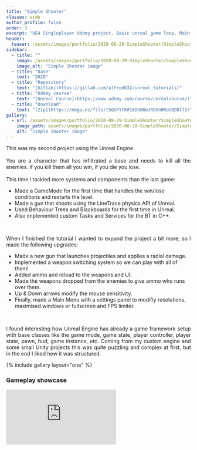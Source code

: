 ```yaml
---
title: "Simple Shooter"
classes: wide
author_profile: false
order: 3
excerpt: "UE4 Singleplayer Udemy project. Basic unreal game loop. Main menu, settings, win/loose conditions."
header:
  teaser: /assets/images/portfolio/2020-08-29-SimpleShooter/SimpleShooter.png
sidebar:
  - title: ""
    image: /assets/images/portfolio/2020-08-29-SimpleShooter/SimpleShooter.png
    image_alt: "Simple Shooter image" 
  - title: "Date"
    text: "2020"
  - title: "Repository"
    text: "[Gitlab](https://gitlab.com/alfred632/unreal_tutorials)"
  - title: "Udemy course"
    text: "[Unreal Course](https://www.udemy.com/course/unrealcourse/)"
  - title: "Download"
    text: "[Zip](https://mega.nz/file/t5QGFYTK#16DU86bJRDVnBRoUQO8l7ZrYs96eATiTZAhKPT375_c)"
gallery:
  - url: /assets/images/portfolio/2020-08-29-SimpleShooter/SimpleShooter.png
    image_path: assets/images/portfolio/2020-08-29-SimpleShooter/SimpleShooter.png
    alt: "Simple Shooter image"
---
```


<p align="justify">
This was my second project using the Unreal Engine.<br><br>
You are a character that has infiltrated a base and needs to kill all the enemies. If you kill them all you win, if you die you lose.<br><br>
This time I tackled more systems and components than the last game: </p>
<ul>
<li>Made a GameMode for the first time that handles the win/lose conditions and restarts the level.</li>
<li>Made a gun that shoots using the LineTrace physics API of Unreal.</li>
<li>Used Behaviour Trees and Blackboards for the first time in Unreal.</li>
<li>Also implemented custom Tasks and Services for the BT in C++.</li>
</ul><br>
<p align="justify">When I finished the tutorial I wanted to expand the project a bit more, so I made the following upgrades:</p>
<ul>
<li>Made a new gun that launches projectiles and applies a radial damage.</li>
<li>Implemented a weapon switching system so we can play with all of them!</li>
<li>Added ammo and reload to the weapons and UI.</li>
<li>Made the weapons dropped from the enemies to give ammo who runs over them.</li>
<li>Up & Down arrows modify the mouse sensitivity.</li>
<li>Finally, made a Main Menu with a settings panel to modifiy resolutions, maximised windows or fullscreen and FPS limiter.</li>
</ul><br>
<p align="justify">
I found interesting how Unreal Engine has already a game framework setup with base classes like the game mode, game state, player controller, player state, pawn, hud, game instance, etc. Coming from my custom engine and some small Unity projects this was quite puzzling and complex at first, but in the end I liked how it was structured.
</p>

{% include gallery layout="one" %}

### Gameplay showcase
<div class="video-container">
  <iframe src="https://mega.nz/embed/5pJiRSaY#gSDBs4cFsZglBFQ_j0ZXaBpS4ucE6NorQJ3PKb_H_W4" 
          frameborder="0" 
          allowfullscreen>
  </iframe>
</div>
